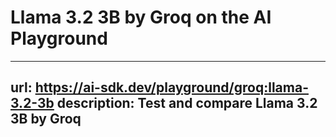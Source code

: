# Llama 3.2 3B by Groq on the AI Playground


---
url: https://ai-sdk.dev/playground/groq:llama-3.2-3b
description: Test and compare Llama 3.2 3B by Groq
---
